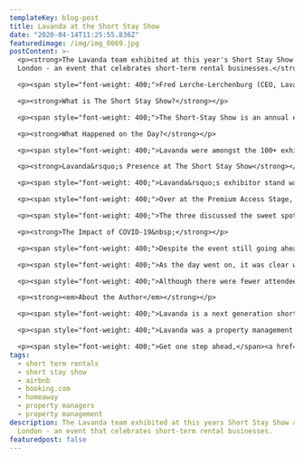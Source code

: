 ```yaml
---
templateKey: blog-post
title: Lavanda at the Short Stay Show
date: "2020-04-14T11:25:55.836Z"
featuredimage: /img/img_0069.jpg
postContent: >-
  <p><strong>The Lavanda team exhibited at this year's Short Stay Show at ExCeL
  London - an event that celebrates short-term rental businesses.</strong></p>

  <p><span style="font-weight: 400;">Fred Lerche-Lerchenburg (CEO, Lavanda), Matthew Ede (Sales and Marketing Director, Greystar) and Marcus Angell (Managing Director, SilverDoor Apartments).&nbsp;</span></p>

  <p><strong>What is The Short Stay Show?</strong></p>

  <p><span style="font-weight: 400;">The Short-Stay Show is an annual event held in London. It is designed for entrepreneurs, technologists, property specialists, innovators and companies looking for inspiration and opportunity.</span></p>

  <p><strong>What Happened on the Day?</strong></p>

  <p><span style="font-weight: 400;">Lavanda were amongst the 100+ exhibitors there on the day. Within the venue, there were 5 stages, hosting over 100 speakers - ranging from founders of short-term rental businesses, to experienced marketeers. With 2,000 registered visitors, it was a valuable day full of networking and knowledge sharing.</span></p>

  <p><strong>Lavanda&rsquo;s Presence at The Short Stay Show</strong></p>

  <p><span style="font-weight: 400;">Lavanda&rsquo;s exhibitor stand was located at the front of the venue, and our team took the day to catch up with our property manager clients and partners. We also had the pleasure of meeting a wealth of new property managers and professionals in the field.</span></p>

  <p><span style="font-weight: 400;">Over at the Premium Access Stage, Fred Lerche-Lerchenburg, Lavanda&rsquo;s CEO, led the panel &lsquo;when property, hospitality and travel collide&rsquo;, alongside Matthew Ede from Greystar and Marcus Angell from SilverDoor Apartments.&nbsp;</span></p>

  <p><span style="font-weight: 400;">The three discussed the sweet spot between the three giants of property, hospitality and travel, and to stay ahead of the game, it needs to serve all three in abundance. Thought-provoking points were raised about current and future demands these sectors place on our fledgling industry, and the potentially huge impact of COVID-19.</span></p>

  <p><strong>The Impact of COVID-19&nbsp;</strong></p>

  <p><span style="font-weight: 400;">Despite the event still going ahead as scheduled, it was clear that all exhibitors and guests were taking extra precautions to stay safe throughout the day. The venue, ExCeL had prepared hand sanitiser stations at the entrance, and amongst the crowd there were handshakes being exchanged for elbow bumps.</span></p>

  <p><span style="font-weight: 400;">As the day went on, it was clear what the main topic of discussion was: </span><em><span style="font-weight: 400;">How will COVID-19 affect my business? </span></em><span style="font-weight: 400;">As the organisers picked up on this talking point, they decided to announce a last minute stage session with industry experts, discussing the projected impact of the coronavirus. The talk gathered the attraction of many attendees, and understandably - as it is the biggest impact on the industry to date.</span></p>

  <p><span style="font-weight: 400;">Although there were fewer attendees than the event had originally anticipated due to the impact of COVID-19, there was an overall positive atmosphere throughout the day. It was undoubtedly a fantastic opportunity to connect with short-term rental professionals, particularly during a new complex time for the industry.</span></p>

  <p><strong><em>About the Author</em></strong></p>

  <p><span style="font-weight: 400;">Lavanda is a next generation short-term rental property management system (PMS). Discover a comprehensive SaaS toolkit designed to unlock scale and profitability, whilst accelerating your growth through industry partnerships.</span></p>

  <p><span style="font-weight: 400;">Lavanda was a property management company, until transitioning to a software platform in 2018. We have years of experience as one of the first property managers in London - growing from 1 to 500 properties over time. Operational efficiency is what we strived for and now we&rsquo;re here to help others to do the same, through a toolkit which is here to change the game.</span></p>

  <p><span style="font-weight: 400;">Get one step ahead,</span><a href="https://getlavanda.com/book-a-demo"><span style="font-weight: 400;"> </span><span style="font-weight: 400;">book a discovery call</span></a><span style="font-weight: 400;"> to see how we can help turbocharge your property management company.&nbsp;</span></p>
tags:
  - short term rentals
  - short stay show
  - airbnb
  - booking.com
  - homeaway
  - property managers
  - property management
description: The Lavanda team exhibited at this years Short Stay Show at ExCeL
  London - an event that celebrates short-term rental businesses.
featuredpost: false
---
```

